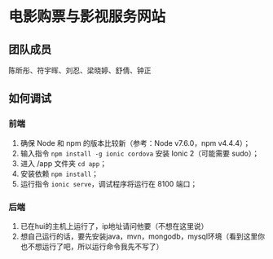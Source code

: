 # 电影购票与影视服务网站

## 团队成员

陈昕彤、符宇晖、刘忍、梁晓婷、舒倩、钟正

## 如何调试

### 前端

1. 确保 Node 和 npm 的版本比较新（参考：Node v7.6.0，npm v4.4.4）；
2. 输入指令 ```npm install -g ionic cordova``` 安装 Ionic 2（可能需要 sudo）；
3. 进入 /app 文件夹 ```cd app```；
4. 安装依赖 ```npm install```；
5. 运行指令 ```ionic serve```，调试程序将运行在 8100 端口；


### 后端
1. 已在hui的主机上运行了，ip地址请问他要（不想在这里说）
2. 想自己运行的话，要先安装java，mvn，mongodb，mysql环境（看到这里你也不想运行了吧，所以运行命令我先不写了）
